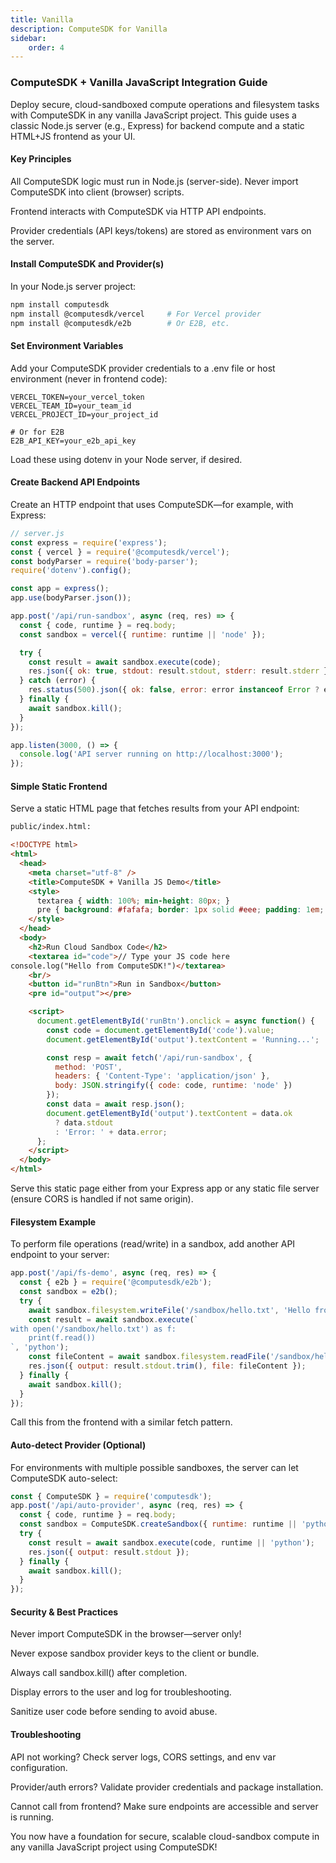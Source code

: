 ```yaml
---
title: Vanilla
description: ComputeSDK for Vanilla
sidebar:
    order: 4
---
```


### ComputeSDK + Vanilla JavaScript Integration Guide
Deploy secure, cloud-sandboxed compute operations and filesystem tasks with ComputeSDK in any vanilla JavaScript project. This guide uses a classic Node.js server (e.g., Express) for backend compute and a static HTML+JS frontend as your UI.

#### Key Principles
All ComputeSDK logic must run in Node.js (server-side). Never import ComputeSDK into client (browser) scripts.

Frontend interacts with ComputeSDK via HTTP API endpoints.

Provider credentials (API keys/tokens) are stored as environment vars on the server.

#### Install ComputeSDK and Provider(s)
In your Node.js server project:

```bash
npm install computesdk
npm install @computesdk/vercel     # For Vercel provider
npm install @computesdk/e2b        # Or E2B, etc.
```
#### Set Environment Variables
Add your ComputeSDK provider credentials to a .env file or host environment (never in frontend code):

```text
VERCEL_TOKEN=your_vercel_token
VERCEL_TEAM_ID=your_team_id
VERCEL_PROJECT_ID=your_project_id

# Or for E2B
E2B_API_KEY=your_e2b_api_key
```
Load these using dotenv in your Node server, if desired.

#### Create Backend API Endpoints
Create an HTTP endpoint that uses ComputeSDK—for example, with Express:

```js
// server.js
const express = require('express');
const { vercel } = require('@computesdk/vercel');
const bodyParser = require('body-parser');
require('dotenv').config();

const app = express();
app.use(bodyParser.json());

app.post('/api/run-sandbox', async (req, res) => {
  const { code, runtime } = req.body;
  const sandbox = vercel({ runtime: runtime || 'node' });

  try {
    const result = await sandbox.execute(code);
    res.json({ ok: true, stdout: result.stdout, stderr: result.stderr });
  } catch (error) {
    res.status(500).json({ ok: false, error: error instanceof Error ? error.message : String(error) });
  } finally {
    await sandbox.kill();
  }
});

app.listen(3000, () => {
  console.log('API server running on http://localhost:3000');
});
```
#### Simple Static Frontend
Serve a static HTML page that fetches results from your API endpoint:

```html
public/index.html:

<!DOCTYPE html>
<html>
  <head>
    <meta charset="utf-8" />
    <title>ComputeSDK + Vanilla JS Demo</title>
    <style>
      textarea { width: 100%; min-height: 80px; }
      pre { background: #fafafa; border: 1px solid #eee; padding: 1em; }
    </style>
  </head>
  <body>
    <h2>Run Cloud Sandbox Code</h2>
    <textarea id="code">// Type your JS code here
console.log("Hello from ComputeSDK!")</textarea>
    <br/>
    <button id="runBtn">Run in Sandbox</button>
    <pre id="output"></pre>

    <script>
      document.getElementById('runBtn').onclick = async function() {
        const code = document.getElementById('code').value;
        document.getElementById('output').textContent = 'Running...';

        const resp = await fetch('/api/run-sandbox', {
          method: 'POST',
          headers: { 'Content-Type': 'application/json' },
          body: JSON.stringify({ code: code, runtime: 'node' })
        });
        const data = await resp.json();
        document.getElementById('output').textContent = data.ok
          ? data.stdout
          : 'Error: ' + data.error;
      };
    </script>
  </body>
</html>
```
Serve this static page either from your Express app or any static file server (ensure CORS is handled if not same origin).

#### Filesystem Example
To perform file operations (read/write) in a sandbox, add another API endpoint to your server:

```js
app.post('/api/fs-demo', async (req, res) => {
  const { e2b } = require('@computesdk/e2b');
  const sandbox = e2b();
  try {
    await sandbox.filesystem.writeFile('/sandbox/hello.txt', 'Hello from Vanilla JS + ComputeSDK!');
    const result = await sandbox.execute(`
with open('/sandbox/hello.txt') as f:
    print(f.read())
`, 'python');
    const fileContent = await sandbox.filesystem.readFile('/sandbox/hello.txt');
    res.json({ output: result.stdout.trim(), file: fileContent });
  } finally {
    await sandbox.kill();
  }
});
```
Call this from the frontend with a similar fetch pattern.

#### Auto-detect Provider (Optional)
For environments with multiple possible sandboxes, the server can let ComputeSDK auto-select:

```js
const { ComputeSDK } = require('computesdk');
app.post('/api/auto-provider', async (req, res) => {
  const { code, runtime } = req.body;
  const sandbox = ComputeSDK.createSandbox({ runtime: runtime || 'python' });
  try {
    const result = await sandbox.execute(code, runtime || 'python');
    res.json({ output: result.stdout });
  } finally {
    await sandbox.kill();
  }
});
```
#### Security & Best Practices
Never import ComputeSDK in the browser—server only!

Never expose sandbox provider keys to the client or bundle.

Always call sandbox.kill() after completion.

Display errors to the user and log for troubleshooting.

Sanitize user code before sending to avoid abuse.

#### Troubleshooting
API not working? Check server logs, CORS settings, and env var configuration.

Provider/auth errors? Validate provider credentials and package installation.

Cannot call from frontend? Make sure endpoints are accessible and server is running.


You now have a foundation for secure, scalable cloud-sandbox compute in any vanilla JavaScript project using ComputeSDK!